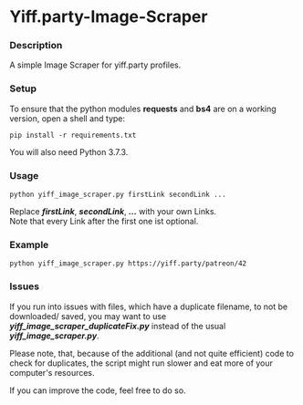 # Yiff.party-Image-Scraper
### Description

A simple Image Scraper for yiff.party profiles.

### Setup

To ensure that the python modules <b>requests</b> and <b>bs4</b> are on a working version, open a shell and type:<br>
```
pip install -r requirements.txt
```
You will also need Python 3.7.3.

### Usage
```
python yiff_image_scraper.py firstLink secondLink ...
```
Replace <b><i>firstLink</i></b>, <b><i>secondLink</i></b>, <b><i>...</b></i> with your own Links.<br>
Note that every Link after the first one ist optional.

### Example
```
python yiff_image_scraper.py https://yiff.party/patreon/42
```

### Issues
If you run into issues with files, which have a duplicate filename, to not be downloaded/ saved, you may want to use <b><i>yiff_image_scraper_duplicateFix.py</b></i> instead of the usual <b><i>yiff_image_scraper.py</b></i>.

Please note, that, because of the additional (and not quite efficient) code to check for duplicates, the script might run slower and eat more of your computer's resources.

If you can improve the code, feel free to do so.
